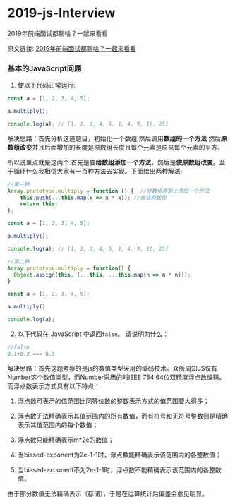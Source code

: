 # 2019-js-Interview

2019年前端面试都聊啥？一起来看看

原文链接: [2019年前端面试都聊啥？一起来看看](https://juejin.im/post/5bf5610be51d452a1353b08d)

### 基本的JavaScript问题

1. 使以下代码正常运行:
```javascript
const a = [1, 2, 3, 4, 5];

a.multiply();

console.log(a); // [1, 2, 3, 4, 5, 1, 4, 9, 16, 25]
```

解决思路：首先分析这道题目，初始化一个数组,然后调用**数组的一个方法** 然后**原数组改变**并且后面增加的长度是原数组长度且每个元素是原来每个元素的平方。

所以说重点就是这两个:首先是要**给数组添加一个方法**，然后是**使原数组改变**。至于循环什么我相信大家有一百种方法去实现。下面给出两种解法:

```javascript
//第一种
Array.prototype.multiply = function () {  //给数组原型上添加一个方法
    this.push(...this.map(x => x * x)); //改变原数组
    return this;
};

const a = [1, 2, 3, 4, 5];

a.multiply();

console.log(a); // [1, 2, 3, 4, 5, 1, 4, 9, 16, 25]

//第二种
Array.prototype.multiply = function() {
  Object.assign(this, [...this, ...this.map(n => n * n)]);
}

const a = [1, 2, 3, 4, 5];

a.multiply()

console.log(a);
```

2. 以下代码在 JavaScript 中返回`false`。 请说明为什么：
```javascript
//false
0.1+0.2 === 0.3
```
解决思路：首先这题考察的是js的数值类型采用的编码技术。众所周知JS仅有Number这个数值类型，而Number采用的时IEEE 754 64位双精度浮点数编码。而浮点数表示方式具有以下特点：

  1. 浮点数可表示的值范围比同等位数的整数表示方式的值范围要大得多；

  2. 浮点数无法精确表示其值范围内的所有数值，而有符号和无符号整数则是精确表示其值范围内的每个数值；

  3. 浮点数只能精确表示m*2e的数值；

  4. 当biased-exponent为2e-1-1时，浮点数能精确表示该范围内的各整数值；

  5. 当biased-exponent不为2e-1-1时，浮点数不能精确表示该范围内的各整数值。

  由于部分数值无法精确表示（存储），于是在运算统计后偏差会愈见明显。
